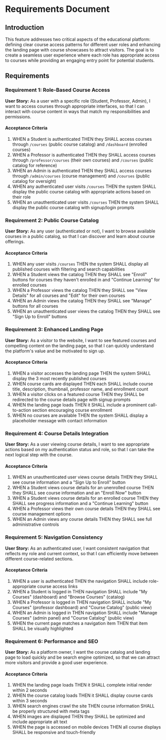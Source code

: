 # Requirements Document

## Introduction

This feature addresses two critical aspects of the educational platform: defining clear course access patterns for different user roles and enhancing the landing page with course showcases to attract visitors. The goal is to create a seamless user experience where each role has appropriate access to courses while providing an engaging entry point for potential students.

## Requirements

### Requirement 1: Role-Based Course Access

**User Story:** As a user with a specific role (Student, Professor, Admin), I want to access courses through appropriate interfaces, so that I can interact with course content in ways that match my responsibilities and permissions.

#### Acceptance Criteria

1. WHEN a Student is authenticated THEN they SHALL access courses through `/courses` (public course catalog) and `/dashboard` (enrolled courses)
2. WHEN a Professor is authenticated THEN they SHALL access courses through `/professor/courses` (their own courses) and `/courses` (public catalog for reference)
3. WHEN an Admin is authenticated THEN they SHALL access courses through `/admin/courses` (course management) and `/courses` (public catalog for oversight)
4. WHEN any authenticated user visits `/courses` THEN the system SHALL display the public course catalog with appropriate actions based on their role
5. WHEN an unauthenticated user visits `/courses` THEN the system SHALL display the public course catalog with signup/login prompts

### Requirement 2: Public Course Catalog

**User Story:** As any user (authenticated or not), I want to browse available courses in a public catalog, so that I can discover and learn about course offerings.

#### Acceptance Criteria

1. WHEN any user visits `/courses` THEN the system SHALL display all published courses with filtering and search capabilities
2. WHEN a Student views the catalog THEN they SHALL see "Enroll" buttons for courses they haven't enrolled in and "Continue Learning" for enrolled courses
3. WHEN a Professor views the catalog THEN they SHALL see "View Details" for all courses and "Edit" for their own courses
4. WHEN an Admin views the catalog THEN they SHALL see "Manage" buttons for all courses
5. WHEN an unauthenticated user views the catalog THEN they SHALL see "Sign Up to Enroll" buttons

### Requirement 3: Enhanced Landing Page

**User Story:** As a visitor to the website, I want to see featured courses and compelling content on the landing page, so that I can quickly understand the platform's value and be motivated to sign up.

#### Acceptance Criteria

1. WHEN a visitor accesses the landing page THEN the system SHALL display the 3 most recently published courses
2. WHEN course cards are displayed THEN each SHALL include course title, description, thumbnail, professor name, and enrollment count
3. WHEN a visitor clicks on a featured course THEN they SHALL be redirected to the course details page with signup prompts
4. WHEN the landing page loads THEN it SHALL include a prominent call-to-action section encouraging course enrollment
5. WHEN no courses are available THEN the system SHALL display a placeholder message with contact information

### Requirement 4: Course Details Integration

**User Story:** As a user viewing course details, I want to see appropriate actions based on my authentication status and role, so that I can take the next logical step with the course.

#### Acceptance Criteria

1. WHEN an unauthenticated user views course details THEN they SHALL see course information and a "Sign Up to Enroll" button
2. WHEN a Student views course details for an unenrolled course THEN they SHALL see course information and an "Enroll Now" button
3. WHEN a Student views course details for an enrolled course THEN they SHALL see progress information and a "Continue Learning" button
4. WHEN a Professor views their own course details THEN they SHALL see course management options
5. WHEN an Admin views any course details THEN they SHALL see full administrative controls

### Requirement 5: Navigation Consistency

**User Story:** As an authenticated user, I want consistent navigation that reflects my role and current context, so that I can efficiently move between different course-related sections.

#### Acceptance Criteria

1. WHEN a user is authenticated THEN the navigation SHALL include role-appropriate course access links
2. WHEN a Student is logged in THEN navigation SHALL include "My Courses" (dashboard) and "Browse Courses" (catalog)
3. WHEN a Professor is logged in THEN navigation SHALL include "My Courses" (professor dashboard) and "Course Catalog" (public view)
4. WHEN an Admin is logged in THEN navigation SHALL include "Manage Courses" (admin panel) and "Course Catalog" (public view)
5. WHEN the current page matches a navigation item THEN that item SHALL be visually highlighted

### Requirement 6: Performance and SEO

**User Story:** As a platform owner, I want the course catalog and landing page to load quickly and be search engine optimized, so that we can attract more visitors and provide a good user experience.

#### Acceptance Criteria

1. WHEN the landing page loads THEN it SHALL complete initial render within 2 seconds
2. WHEN the course catalog loads THEN it SHALL display course cards within 3 seconds
3. WHEN search engines crawl the site THEN course information SHALL be properly structured with meta tags
4. WHEN images are displayed THEN they SHALL be optimized and include appropriate alt text
5. WHEN the page is accessed on mobile devices THEN all course displays SHALL be responsive and touch-friendly